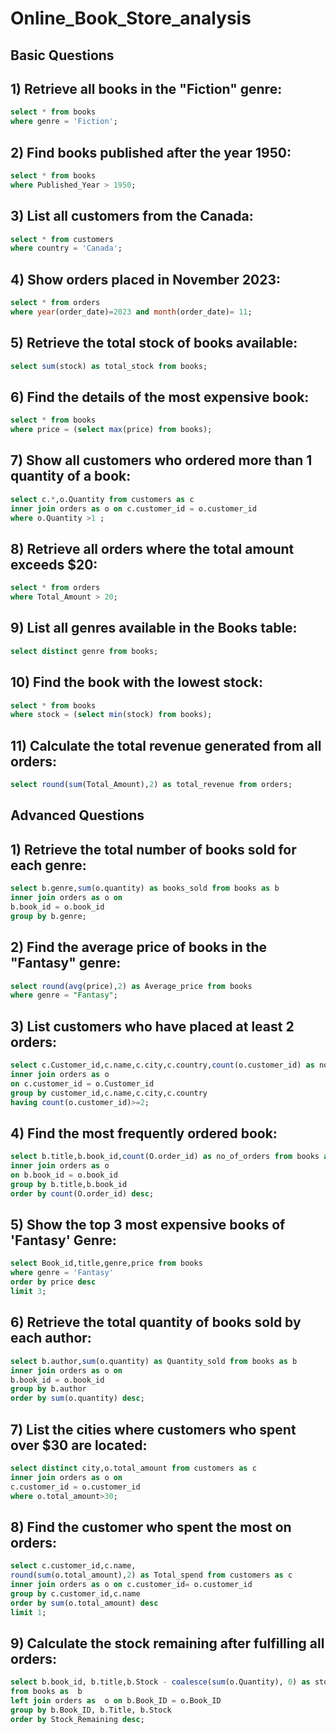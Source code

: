 # Online_Book_Store_analysis


## Basic Questions

## 1) Retrieve all books in the "Fiction" genre:
```sql
select * from books
where genre = 'Fiction';
```

## 2) Find books published after the year 1950:
```sql
select * from books
where Published_Year > 1950;
```
## 3) List all customers from the Canada:
```sql
select * from customers
where country = 'Canada';
```

## 4) Show orders placed in November 2023:
```sql
select * from orders
where year(order_date)=2023 and month(order_date)= 11;
```
## 5) Retrieve the total stock of books available:
```sql
select sum(stock) as total_stock from books;
```

## 6) Find the details of the most expensive book:
```sql
select * from books
where price = (select max(price) from books);
```

## 7) Show all customers who ordered more than 1 quantity of a book:
```sql
select c.*,o.Quantity from customers as c
inner join orders as o on c.customer_id = o.customer_id
where o.Quantity >1 ;
```

## 8) Retrieve all orders where the total amount exceeds $20:
```sql
select * from orders
where Total_Amount > 20;
```
## 9) List all genres available in the Books table:
```sql
select distinct genre from books;
```
## 10) Find the book with the lowest stock:
```sql
select * from books
where stock = (select min(stock) from books);
```

## 11) Calculate the total revenue generated from all orders:
```sql
select round(sum(Total_Amount),2) as total_revenue from orders;
```

## Advanced Questions

## 1) Retrieve the total number of books sold for each genre:
```sql
select b.genre,sum(o.quantity) as books_sold from books as b
inner join orders as o on
b.book_id = o.book_id 
group by b.genre;
```

## 2) Find the average price of books in the "Fantasy" genre:
```sql
select round(avg(price),2) as Average_price from books
where genre = "Fantasy";
```

## 3) List customers who have placed at least 2 orders:
```sql
select c.Customer_id,c.name,c.city,c.country,count(o.customer_id) as no_of_orders from customers as c
inner join orders as o
on c.customer_id = o.Customer_id
group by customer_id,c.name,c.city,c.country
having count(o.customer_id)>=2;
```

## 4) Find the most frequently ordered book:
```sql
select b.title,b.book_id,count(O.order_id) as no_of_orders from books as b
inner join orders as o
on b.book_id = o.book_id
group by b.title,b.book_id
order by count(O.order_id) desc;
```

## 5) Show the top 3 most expensive books of 'Fantasy' Genre:
```sql
select Book_id,title,genre,price from books
where genre = 'Fantasy' 
order by price desc
limit 3;
```

## 6) Retrieve the total quantity of books sold by each author:
```sql
select b.author,sum(o.quantity) as Quantity_sold from books as b
inner join orders as o on
b.book_id = o.book_id
group by b.author
order by sum(o.quantity) desc;
```

## 7) List the cities where customers who spent over $30 are located:
```sql
select distinct city,o.total_amount from customers as c
inner join orders as o on
c.customer_id = o.customer_id
where o.total_amount>30;
```

## 8) Find the customer who spent the most on orders:
```sql
select c.customer_id,c.name,
round(sum(o.total_amount),2) as Total_spend from customers as c
inner join orders as o on c.customer_id= o.customer_id
group by c.customer_id,c.name
order by sum(o.total_amount) desc
limit 1;
```

## 9) Calculate the stock remaining after fulfilling all orders:
```sql
select b.book_id, b.title,b.Stock - coalesce(sum(o.Quantity), 0) as stock_remaining
from books as  b
left join orders as  o on b.Book_ID = o.Book_ID
group by b.Book_ID, b.Title, b.Stock
order by Stock_Remaining desc;
```

